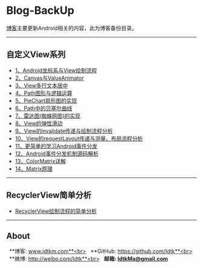 # Blog-BackUp
 
[博客](http://www.idtkm.com)主要更新Android相关的内容，此为博客备份目录。

******

## 自定义View系列

* [1、Android坐标系与View绘制流程](https://github.com/Idtk/Blog/blob/master/Blog/1%E3%80%81CoordinateAndProcess.md)
* [2、Canvas与ValueAnimator](https://github.com/Idtk/Blog/blob/master/Blog/2%E3%80%81CanvasAndValueAnimator.md)
* [3、View多行文本居中](https://github.com/Idtk/Blog/blob/master/Blog/3%E3%80%81Multi-lineTextCenter.md)
* [4、Path图形与逻辑运算](https://github.com/Idtk/Blog/blob/master/Blog/4%E3%80%81PathFigureAndLogical.md)
* [5、PieChart扇形图的实现](https://github.com/Idtk/Blog/blob/master/Blog/5%E3%80%81PieChart.md)
* [6、Path中的贝塞尔曲线](https://github.com/Idtk/Blog/blob/master/Blog/6%E3%80%81Bezier.md)
* [7、雷达图(蜘蛛网图)的实现](https://github.com/Idtk/Blog/blob/master/Blog/7%E3%80%81RadarChart.md)
* [8、View的弹性滑动](https://github.com/Idtk/Blog/blob/master/Blog/8%E3%80%81Scroll.md)
* [9、View的invalidate传递与绘制流程分析](https://github.com/Idtk/Blog/blob/master/Blog/9%E3%80%81Invalidate.md)
* [10、View的requestLayout传递与测量、布局流程分析](https://github.com/Idtk/Blog/blob/master/Blog/10%E3%80%81RequestLayout.md)
* [11、更简单的学习Android事件分发](https://github.com/Idtk/Blog/blob/master/Blog/11%E3%80%81TouchEvent.md)
* [12、Android事件分发机制源码解析](https://github.com/Idtk/Blog/blob/master/Blog/12%E3%80%81TouchEventSource.md)
* [13、ColorMatrix详解](https://github.com/Idtk/Blog/blob/master/Blog/13%E3%80%81ColorMatrix.md)
* [14、Matrix原理](https://github.com/Idtk/Blog/blob/master/Blog/14%E3%80%81Matrix.md)


******
## RecyclerView简单分析

* [RecyclerView绘制流程的简单分析](https://github.com/Idtk/Blog/blob/master/Blog/RecyclerView.LayoutManager.md)
******

## About

&nbsp;&nbsp;**博客: www.idtkm.com**<br>
&nbsp;&nbsp;**GitHub: https://github.com/Idtk**<br>
&nbsp;&nbsp;**微博: http://weibo.com/Idtk**<br>
&nbsp;&nbsp;**邮箱: IdtkMa@gmail.com**<br>

